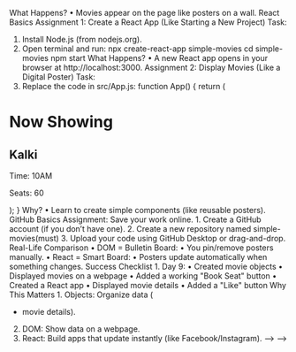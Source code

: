 <!-- Hi readmeday 9.mdaDay 9 Assignment: Basic Movie Ticket
System
Assignment 1: Create Movie Objects (Like Filling a Form)
Task:
1. Create a movie object with:
• Title
• Time
• Seats available
// movies.js
const movie1 = {
title: "Kalki",
time: "10AM",
seats: 60
};
const movie2 = {
title: "Pushpa 2",
time: "3PM",
seats: 60
};
Why?
• Objects help group related data (like a movie’s details).
Assignment 2: Display Movies (Like a Movie Poster)
Task:
1. Show movies on a webpage using JavaScript.
2. Create this HTML:
<!-- index.html -->
<!-- <!DOCTYPE html>
<html>
<body>
<div id="movies"></div>
<script src="movies.js"></script>
<script>
const moviesDiv = document.getElementById("movies");
// Simple way to display movies
moviesDiv.innerHTML = `
<h2>${movie1.title}</h2>
<p>Time: ${movie1.time}</p>
<p>Seats: ${movie1.seats}</p>
<h2>${movie2.title}</h2>
<p>Time: ${movie2.time}</p>
<p>Seats: ${movie2.seats}</p>
`;
</script>
</body>
<!-- </html> -->
What Happens?
• Movies appear on the page like posters on a wall.
React Basics
Assignment 1: Create a React App (Like Starting a New Project)
Task:
1. Install Node.js (from nodejs.org).
2. Open terminal and run:
npx create-react-app simple-movies
cd simple-movies
npm start
What Happens?
• A new React app opens in your browser at http://localhost:3000.
Assignment 2: Display Movies (Like a Digital Poster)
Task:
1. Replace the code in src/App.js:
function App() {
return (
<div>
<h1>Now Showing</h1>
<div className="movie">
<h2>Kalki</h2>
<p>Time: 10AM</p>
<p>Seats: 60</p>
</div>
</div>
);
}
Why?
• Learn to create simple components (like reusable posters).
GitHub Basics
Assignment: Save your work online.
1. Create a GitHub account (if you don’t have one).
2. Create a new repository named simple-movies(must)
3. Upload your code using GitHub Desktop or drag-and-drop.
Real-Life Comparison
• DOM = Bulletin Board:
• You pin/remove posters manually.
• React = Smart Board:
• Posters update automatically when something changes.
Success Checklist
1. Day 9:
• Created movie objects
• Displayed movies on a webpage
• Added a working "Book Seat" button
• Created a React app
• Displayed movie details
• Added a "Like" button
Why This Matters
1. Objects: Organize data (
    

+ movie details).
2. DOM: Show data on a webpage.
3. React: Build apps that update instantly (like Facebook/Instagram). --> -->